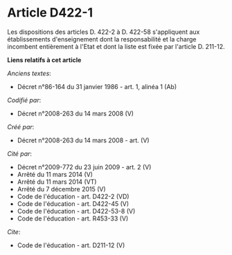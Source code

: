 # Article D422-1

Les dispositions des articles D. 422-2 à D. 422-58 s'appliquent aux établissements d'enseignement dont la responsabilité et
la charge incombent entièrement à l'Etat et dont la liste est fixée par l'article D. 211-12.

**Liens relatifs à cet article**

_Anciens textes_:

  - Décret n°86-164 du 31 janvier 1986 - art. 1, alinéa 1 (Ab)

_Codifié par_:

  - Décret n°2008-263 du 14 mars 2008 (V)

_Créé par_:

  - Décret n°2008-263 du 14 mars 2008 - art. (V)

_Cité par_:

  - Décret n°2009-772 du 23 juin 2009 - art. 2 (V)
  - Arrêté du 11 mars 2014 (V)
  - Arrêté du 11 mars 2014 (VT)
  - Arrêté du 7 décembre 2015 (V)
  - Code de l'éducation - art. D422-2 (VD)
  - Code de l'éducation - art. D422-45 (V)
  - Code de l'éducation - art. D422-53-8 (V)
  - Code de l'éducation - art. R453-33 (V)

_Cite_:

  - Code de l'éducation - art. D211-12 (V)
